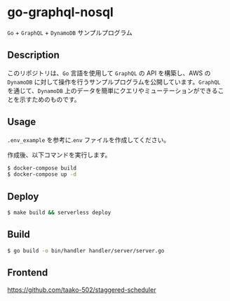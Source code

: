 # go-graphql-nosql

`Go` + `GraphQL` + `DynamoDB` サンプルプログラム

## Description

このリポジトリは、`Go` 言語を使用して `GraphQL` の API を構築し、AWS の `DynamoDB` に対して操作を行うサンプルプログラムを公開しています。`GraphQL` を通じて、`DynamoDB` 上のデータを簡単にクエリやミューテーションができることを示すためのものです。

## Usage

`.env_example` を参考に.`env` ファイルを作成してください。

作成後、以下コマンドを実行します。

```zsh
$ docker-compose build
$ docker-compose up -d
```

## Deploy

```zsh
$ make build && serverless deploy
```

## Build

```zsh
$ go build -o bin/handler handler/server/server.go
```

## Frontend

https://github.com/taako-502/staggered-scheduler

